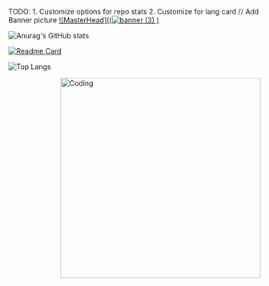 TODO: 1. Customize options for repo stats
      2. Customize for lang card
// Add Banner picture 
[![MasterHead]((![banner (3)](https://github.com/NikitaDestroyer/NikitaDestroyer/assets/90207780/f4f83f04-4187-42b9-a72e-47be029d61e5)
)](https://github.com/NikitaDestroyer)

  
![Anurag's GitHub stats](https://github-readme-stats.vercel.app/api?username=NikitaDestroyer&show_icons=true&theme=blue-green&show_owner=true)

[![Readme Card](https://github-readme-stats.vercel.app/api/pin/?username=NikitaDestroyer&repo=Segmentation_saggital_images)](https://github.com/NikitaDestroyer/Segmentation_saggital_images)
      

![Top Langs](https://github-readme-stats.vercel.app/api/top-langs/?username=NikitaDestroyer&layout=compact)

<img align="right" alt="Coding" width="400" src="https://assets.pinterest.com/ext/embed.html?id=672514156883078695">
